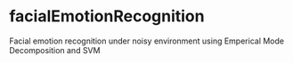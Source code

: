 # facialEmotionRecognition
Facial emotion recognition under noisy environment using Emperical Mode Decomposition and SVM

